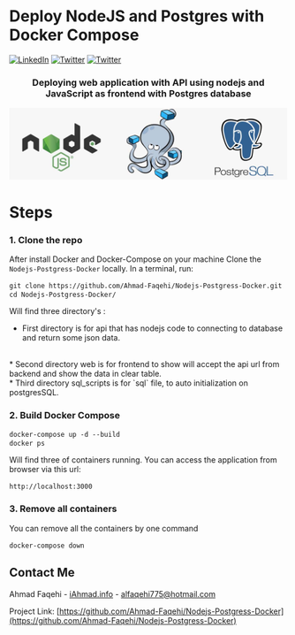 # Deploy NodeJS and Postgres with Docker Compose

[![LinkedIn][linkedin-shield]][linkedin-url]
[![Twitter][twitter-shield]][twitter-url]
[![Twitter][github-shield]][github-url]


<!-- PROJECT LOGO -->


  <h3 align="center"> Deploying web application with API using nodejs and JavaScript as frontend with Postgres database </h3>


![docker compose](screenshot/cover.jpg)
  
# Steps
### 1. Clone the repo

After install Docker and Docker-Compose on your machine
Clone the `Nodejs-Postgress-Docker` locally. In a terminal, run:

```shell script
git clone https://github.com/Ahmad-Faqehi/Nodejs-Postgress-Docker.git
cd Nodejs-Postgress-Docker/
```
Will find three directory's :
<br/> 
* First directory is for api that has nodejs code to connecting to database and return some json data.
<br/>
* Second directory web is for frontend to show will accept the api url from backend and show the data in clear table. 
<br/>
 * Third directory sql_scripts is for `sql` file, to auto initialization on postgresSQL.

### 2. Build Docker Compose

```shell
docker-compose up -d --build
docker ps
```
<p>Will find three of containers running. You can access the application from browser via this url:</p>

```shell script
http://localhost:3000
```

### 3. Remove all containers
<p> You can remove all the containers by one command </p>


```shell
docker-compose down
```



<!-- CONTACT -->
## Contact Me

Ahmad Faqehi - [iAhmad.info](https://iAhmad.info) - alfaqehi775@hotmail.com

Project Link: [https://github.com/Ahmad-Faqehi/Nodejs-Postgress-Docker](https://github.com/Ahmad-Faqehi/Nodejs-Postgress-Docker)


<!-- MARKDOWN LINKS & IMAGES -->
<!-- https://www.markdownguide.org/basic-syntax/#reference-style-links -->
[linkedin-shield]: https://img.shields.io/badge/-LinkedIn-black.svg?style=for-the-badge&logo=linkedin&colorB=555
[linkedin-url]: https://linkedin.com/in/ahmad-faqehi
[twitter-shield]: https://img.shields.io/badge/-twitter-black.svg?style=for-the-badge&logo=twitter&colorB=555
[twitter-url]: https://twitter.com/A_F775
[github-shield]: https://img.shields.io/badge/-github-black.svg?style=for-the-badge&logo=github&colorB=555
[github-url]: https://github.com/Ahmad-Faqehi

